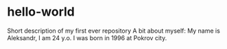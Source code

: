 # hello-world
Short description of my first ever repository
A bit about myself: My name is Aleksandr, I am 24 y.o. I was born in 1996 at Pokrov city.
